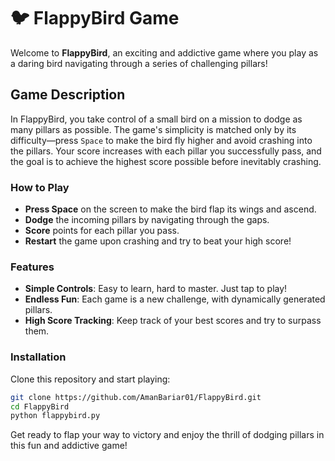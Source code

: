 # 🐦 FlappyBird Game

Welcome to **FlappyBird**, an exciting and addictive game where you play as a daring bird navigating through a series of challenging pillars!

## Game Description

In FlappyBird, you take control of a small bird on a mission to dodge as many pillars as possible. The game's simplicity is matched only by its difficulty—press `Space` to make the bird fly higher and avoid crashing into the pillars. Your score increases with each pillar you successfully pass, and the goal is to achieve the highest score possible before inevitably crashing.

### How to Play
- **Press Space** on the screen to make the bird flap its wings and ascend.
- **Dodge** the incoming pillars by navigating through the gaps.
- **Score** points for each pillar you pass.
- **Restart** the game upon crashing and try to beat your high score!

### Features
- **Simple Controls**: Easy to learn, hard to master. Just tap to play!
- **Endless Fun**: Each game is a new challenge, with dynamically generated pillars.
- **High Score Tracking**: Keep track of your best scores and try to surpass them.

### Installation
Clone this repository and start playing:
```bash
git clone https://github.com/AmanBariar01/FlappyBird.git
cd FlappyBird
python flappybird.py
```

Get ready to flap your way to victory and enjoy the thrill of dodging pillars in this fun and addictive game!

